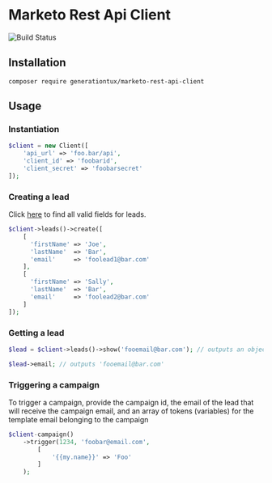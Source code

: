 # Marketo Rest Api Client

![Build Status](https://img.shields.io/circleci/project/github/generationtux/marketo-rest-api-client.svg?style=flat-square)

## Installation

`composer require generationtux/marketo-rest-api-client`

## Usage

### Instantiation

```php
$client = new Client([
    'api_url' => 'foo.bar/api',
    'client_id' => 'foobarid',
    'client_secret' => 'foobarsecret'
]);
```

### Creating a lead

Click [here](http://developers.marketo.com/rest-api/lead-database/fields/list-of-standard-fields/) to find all valid fields for leads.

```php
$client->leads()->create([
    [
      'firstName' => 'Joe',
      'lastName'  => 'Bar',
      'email'     => 'foolead1@bar.com'
    ],
    [
      'firstName' => 'Sally',
      'lastName'  => 'Bar',
      'email'     => 'foolead2@bar.com'
    ]
]);
```

### Getting a lead

```php
$lead = $client->leads()->show('fooemail@bar.com'); // outputs an object with all valid information on the lead

$lead->email; // outputs 'fooemail@bar.com'
```

### Triggering a campaign

To trigger a campaign, provide the campaign id, the email of the lead that will receive the campaign email, 
and an array of tokens (variables) for the template email belonging to the campaign

```php
$client-campaign()
    ->trigger(1234, 'foobar@email.com',
        [
            '{{my.name}}' => 'Foo'
        ]
    );
```